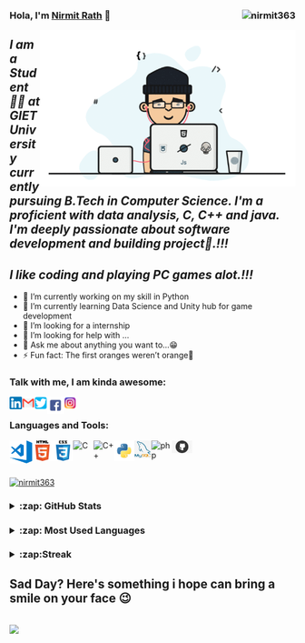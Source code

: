 ### Hola, I'm <a href="https://github.com/nirmit363">Nirmit Rath</a><img align="right" src="https://komarev.com/ghpvc/?username=nirmit363&label=Profile%20views&color=ab8809&style=flat" alt="nirmit363" float="right"/> 👋
 
 <img align="right" alt="GIF" src="https://github.com/nirmit363/nirmit363/blob/main/tenor.gif" width="450" height="275" />
 


## **_I am a Student👨‍🎓 at GIET University currently pursuing B.Tech in Computer Science. I'm a proficient with data analysis, C, C++ and java. I'm deeply passionate about software development and building project💪.!!!_**
## **_I like coding and playing PC games alot.!!!_**


- 🔭 I’m currently working on my skill in Python
- 🌱 I’m currently learning Data Science and Unity hub for game development
- 👯 I’m looking for a internship
- 🤔 I’m looking for help with ...
- 💬 Ask me about anything you want to...😁
- ⚡ Fun fact: The first oranges weren’t orange🍊



### Talk with me, I am kinda awesome:
[<img align="left" alt="Nirmit Rath | LinkedIn" width="22px" src="https://github.com/nirmit363/nirmit363/blob/main/ld.png" />](https://www.linkedin.com/in/nirmit-rath-977a00193/)
<a href="mailto:nirmit363@gmail.com"><img align="left" alt="Nirmit Rath | Mail Id" width="22px" src="https://github.com/nirmit363/nirmit363/blob/main/112-gmail_email_mail-512.png" /></a>
<a href="https://twitter.com/NirmitRath"><img align="left" alt="Nirmit Rath | Twitter" width="22px" src="https://github.com/nirmit363/nirmit363/blob/main/Twitter5.png" /></a>
<a href="https://www.facebook.com/nirmit.rath/"><img align="left" alt="Nirmit Rath | Mail Id" width="30px" src="https://github.com/nirmit363/nirmit363/blob/main/fb.png" /></a>
<a href="https://www.instagram.com/nirmit_rath/"><img align="left" alt="Nirmit Rath | Mail Id" width="22px" src="https://github.com/nirmit363/nirmit363/blob/main/insta.png" /></a>


<br />



### Languages and Tools:

<img align="left" alt="Visual Studio Code" width="40px" src="https://github.com/nirmit363/nirmit363/blob/main/vs.png" />
<img align="left" alt="HTML5" width="36px" src="https://raw.githubusercontent.com/github/explore/80688e429a7d4ef2fca1e82350fe8e3517d3494d/topics/html/html.png" />
<img align="left" alt="CSS3" width="36px" src="https://raw.githubusercontent.com/github/explore/80688e429a7d4ef2fca1e82350fe8e3517d3494d/topics/css/css.png" />
<img align="left" alt="C" width="36px" src="https://cdn.svgporn.com/logos/c.svg" />
<img align="left" alt="C++" width="36px" src="https://cdn.svgporn.com/logos/c-plusplus.svg" />
<img align="left" alt="python" width="36px" src="https://raw.githubusercontent.com/github/explore/80688e429a7d4ef2fca1e82350fe8e3517d3494d/topics/python/python.png" />
<img align="left" alt="SQL" width="30px" src="https://github.com/nirmit363/nirmit363/blob/main/msq.png" />
<img align="left" alt="php" width="36px" src="https://cdn.svgporn.com/logos/php.svg" />
<img align="left" alt="GitHub" width="36px" src="https://github.com/nirmit363/nirmit363/blob/main/gh.jpg" />

<br/>
<br/>
<br/>
<p align="left"> <a href="https://github.com/ryo-ma/github-profile-trophy"><img src="https://github-profile-trophy.vercel.app/?username=nirmit363" alt="nirmit363" /></a> </p>

<h3><details>
  <summary>:zap: GitHub Stats</summary>
  <br/>
  <img align="center" alt="Nirmit's GitHub Stats" src="https://github-readme-stats.vercel.app/api?username=nirmit363&show_icons=true&hide_border=true&theme=vision-friendly-dark" />
 
 </details></h3>
 
<h3><details>
  <summary>:zap: Most Used Languages</summary>
  <br/>
  <img align="center" alt="Nirmit's GitHub Top Languages" src="https://github-readme-stats.vercel.app/api/top-langs/?username=nirmit363&hide_border=true&theme=vision-friendly-dark" />

</details></h3>
 <h3><details>
 <summary>:zap:Streak</summary>
 <br/>
 <img align="center" src="https://github-readme-streak-stats.herokuapp.com/?user=nirmit363&hide_border=true&theme=vision-friendly-dark" alt="nirmit363" />

  </details></h3>

 


[linkedin]: https://www.linkedin.com/in/nirmit-rath-977a00193/



##  <a>Sad Day? Here's something i hope can bring a smile on your face</a> 😉
<br/>
<img align="left" src="https://camo.githubusercontent.com/727b46e1d3fa1dc9460d1f7a8c4f4fb8a5523029a3389abf818bc1f95430b4ac/68747470733a2f2f726561646d652d6a6f6b65732e76657263656c2e6170702f617069" float="right"/>


